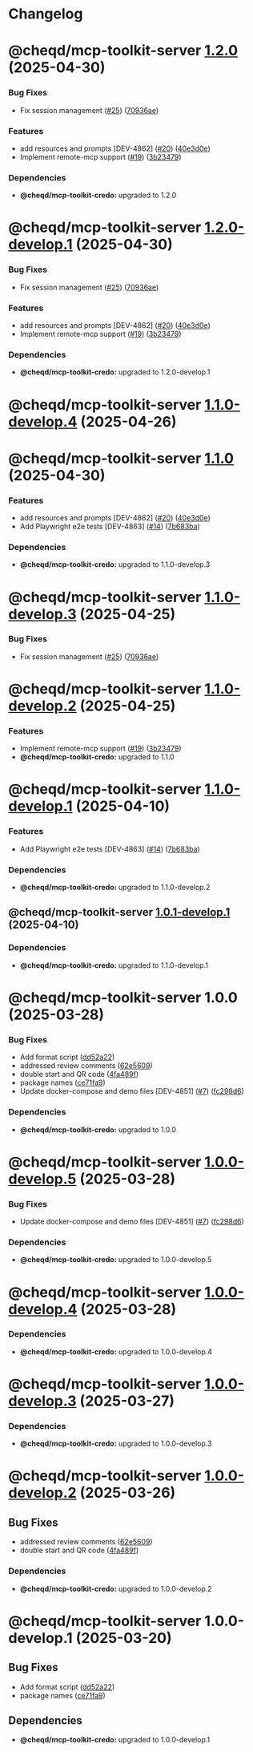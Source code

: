 # Changelog

# @cheqd/mcp-toolkit-server [1.2.0](https://github.com/cheqd/mcp-toolkit/compare/@cheqd/mcp-toolkit-server@1.1.0...@cheqd/mcp-toolkit-server@1.2.0) (2025-04-30)


### Bug Fixes

* Fix session management ([#25](https://github.com/cheqd/mcp-toolkit/issues/25)) ([70936ae](https://github.com/cheqd/mcp-toolkit/commit/70936ae77b350c53cbcfad61e4f45230b71fdd59))


### Features

* add resources and prompts [DEV-4862] ([#20](https://github.com/cheqd/mcp-toolkit/issues/20)) ([40e3d0e](https://github.com/cheqd/mcp-toolkit/commit/40e3d0e95b838470aa0b3376ee194daa53f80946))
* Implement remote-mcp support ([#19](https://github.com/cheqd/mcp-toolkit/issues/19)) ([3b23479](https://github.com/cheqd/mcp-toolkit/commit/3b2347945a45186e5b5f1bfdff025047016a27d0))





### Dependencies

* **@cheqd/mcp-toolkit-credo:** upgraded to 1.2.0

# @cheqd/mcp-toolkit-server [1.2.0-develop.1](https://github.com/cheqd/mcp-toolkit/compare/@cheqd/mcp-toolkit-server@1.1.0...@cheqd/mcp-toolkit-server@1.2.0-develop.1) (2025-04-30)


### Bug Fixes

* Fix session management ([#25](https://github.com/cheqd/mcp-toolkit/issues/25)) ([70936ae](https://github.com/cheqd/mcp-toolkit/commit/70936ae77b350c53cbcfad61e4f45230b71fdd59))


### Features

* add resources and prompts [DEV-4862] ([#20](https://github.com/cheqd/mcp-toolkit/issues/20)) ([40e3d0e](https://github.com/cheqd/mcp-toolkit/commit/40e3d0e95b838470aa0b3376ee194daa53f80946))
* Implement remote-mcp support ([#19](https://github.com/cheqd/mcp-toolkit/issues/19)) ([3b23479](https://github.com/cheqd/mcp-toolkit/commit/3b2347945a45186e5b5f1bfdff025047016a27d0))





### Dependencies

* **@cheqd/mcp-toolkit-credo:** upgraded to 1.2.0-develop.1

# @cheqd/mcp-toolkit-server [1.1.0-develop.4](https://github.com/cheqd/mcp-toolkit/compare/@cheqd/mcp-toolkit-server@1.1.0-develop.3...@cheqd/mcp-toolkit-server@1.1.0-develop.4) (2025-04-26)

# @cheqd/mcp-toolkit-server [1.1.0](https://github.com/cheqd/mcp-toolkit/compare/@cheqd/mcp-toolkit-server@1.0.0...@cheqd/mcp-toolkit-server@1.1.0) (2025-04-30)

### Features

* add resources and prompts [DEV-4862] ([#20](https://github.com/cheqd/mcp-toolkit/issues/20)) ([40e3d0e](https://github.com/cheqd/mcp-toolkit/commit/40e3d0e95b838470aa0b3376ee194daa53f80946))
* Add Playwright e2e tests [DEV-4863] ([#14](https://github.com/cheqd/mcp-toolkit/issues/14)) ([7b683ba](https://github.com/cheqd/mcp-toolkit/commit/7b683ba9b97bda47ace0e77ca1c96b927aa37ac3))

### Dependencies

* **@cheqd/mcp-toolkit-credo:** upgraded to 1.1.0-develop.3

# @cheqd/mcp-toolkit-server [1.1.0-develop.3](https://github.com/cheqd/mcp-toolkit/compare/@cheqd/mcp-toolkit-server@1.1.0-develop.2...@cheqd/mcp-toolkit-server@1.1.0-develop.3) (2025-04-25)


### Bug Fixes

* Fix session management ([#25](https://github.com/cheqd/mcp-toolkit/issues/25)) ([70936ae](https://github.com/cheqd/mcp-toolkit/commit/70936ae77b350c53cbcfad61e4f45230b71fdd59))

# @cheqd/mcp-toolkit-server [1.1.0-develop.2](https://github.com/cheqd/mcp-toolkit/compare/@cheqd/mcp-toolkit-server@1.1.0-develop.1...@cheqd/mcp-toolkit-server@1.1.0-develop.2) (2025-04-25)


### Features

* Implement remote-mcp support ([#19](https://github.com/cheqd/mcp-toolkit/issues/19)) ([3b23479](https://github.com/cheqd/mcp-toolkit/commit/3b2347945a45186e5b5f1bfdff025047016a27d0))
* **@cheqd/mcp-toolkit-credo:** upgraded to 1.1.0

# @cheqd/mcp-toolkit-server [1.1.0-develop.1](https://github.com/cheqd/mcp-toolkit/compare/@cheqd/mcp-toolkit-server@1.0.1-develop.1...@cheqd/mcp-toolkit-server@1.1.0-develop.1) (2025-04-10)


### Features

* Add Playwright e2e tests [DEV-4863] ([#14](https://github.com/cheqd/mcp-toolkit/issues/14)) ([7b683ba](https://github.com/cheqd/mcp-toolkit/commit/7b683ba9b97bda47ace0e77ca1c96b927aa37ac3))





### Dependencies

* **@cheqd/mcp-toolkit-credo:** upgraded to 1.1.0-develop.2

## @cheqd/mcp-toolkit-server [1.0.1-develop.1](https://github.com/cheqd/mcp-toolkit/compare/@cheqd/mcp-toolkit-server@1.0.0...@cheqd/mcp-toolkit-server@1.0.1-develop.1) (2025-04-10)





### Dependencies

* **@cheqd/mcp-toolkit-credo:** upgraded to 1.1.0-develop.1

# @cheqd/mcp-toolkit-server 1.0.0 (2025-03-28)


### Bug Fixes

* Add format script ([dd52a22](https://github.com/cheqd/mcp-toolkit/commit/dd52a22b491a50e8ebbfb37e0c80bffe08082d4e))
* addressed review comments ([62e5609](https://github.com/cheqd/mcp-toolkit/commit/62e56096c211d3d52bfa2dd77183ed5793425279))
* double start and QR code ([4fa489f](https://github.com/cheqd/mcp-toolkit/commit/4fa489f75103c6e45209b230533ec11d00f22307))
* package names ([ce71fa9](https://github.com/cheqd/mcp-toolkit/commit/ce71fa98fcc6941a81f6d5b83866513fd0712458))
* Update docker-compose and demo files [DEV-4851] ([#7](https://github.com/cheqd/mcp-toolkit/issues/7)) ([fc298d6](https://github.com/cheqd/mcp-toolkit/commit/fc298d61f66d1f731486900915c5e16530f5b2d9))





### Dependencies

* **@cheqd/mcp-toolkit-credo:** upgraded to 1.0.0

# @cheqd/mcp-toolkit-server [1.0.0-develop.5](https://github.com/cheqd/mcp-toolkit/compare/@cheqd/mcp-toolkit-server@1.0.0-develop.4...@cheqd/mcp-toolkit-server@1.0.0-develop.5) (2025-03-28)


### Bug Fixes

* Update docker-compose and demo files [DEV-4851] ([#7](https://github.com/cheqd/mcp-toolkit/issues/7)) ([fc298d6](https://github.com/cheqd/mcp-toolkit/commit/fc298d61f66d1f731486900915c5e16530f5b2d9))





### Dependencies

* **@cheqd/mcp-toolkit-credo:** upgraded to 1.0.0-develop.5

# @cheqd/mcp-toolkit-server [1.0.0-develop.4](https://github.com/cheqd/mcp-toolkit/compare/@cheqd/mcp-toolkit-server@1.0.0-develop.3...@cheqd/mcp-toolkit-server@1.0.0-develop.4) (2025-03-28)





### Dependencies

* **@cheqd/mcp-toolkit-credo:** upgraded to 1.0.0-develop.4

# @cheqd/mcp-toolkit-server [1.0.0-develop.3](https://github.com/cheqd/mcp-toolkit/compare/@cheqd/mcp-toolkit-server@1.0.0-develop.2...@cheqd/mcp-toolkit-server@1.0.0-develop.3) (2025-03-27)





### Dependencies

* **@cheqd/mcp-toolkit-credo:** upgraded to 1.0.0-develop.3

# @cheqd/mcp-toolkit-server [1.0.0-develop.2](https://github.com/cheqd/mcp-toolkit/compare/@cheqd/mcp-toolkit-server@1.0.0-develop.1...@cheqd/mcp-toolkit-server@1.0.0-develop.2) (2025-03-26)


## Bug Fixes

* addressed review comments ([62e5609](https://github.com/cheqd/mcp-toolkit/commit/62e56096c211d3d52bfa2dd77183ed5793425279))
* double start and QR code ([4fa489f](https://github.com/cheqd/mcp-toolkit/commit/4fa489f75103c6e45209b230533ec11d00f22307))





### Dependencies

* **@cheqd/mcp-toolkit-credo:** upgraded to 1.0.0-develop.2

# @cheqd/mcp-toolkit-server 1.0.0-develop.1 (2025-03-20)


## Bug Fixes

* Add format script ([dd52a22](https://github.com/cheqd/mcp-toolkit/commit/dd52a22b491a50e8ebbfb37e0c80bffe08082d4e))
* package names ([ce71fa9](https://github.com/cheqd/mcp-toolkit/commit/ce71fa98fcc6941a81f6d5b83866513fd0712458))

## Dependencies

* **@cheqd/mcp-toolkit-credo:** upgraded to 1.0.0-develop.1
